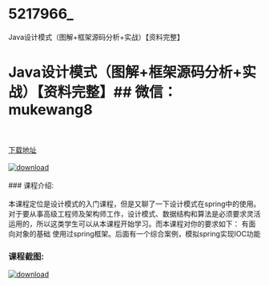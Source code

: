 # 5217966_
Java设计模式（图解+框架源码分析+实战）【资料完整】
# Java设计模式（图解+框架源码分析+实战）【资料完整】## 微信：mukewang8
<br/></br>[下载地址](http://www.36tz.cn/article/5217966 "下载地址")
<br/></br>[![download](http://36tz.cn/muke_img/2021_01_1-116-300x137.png "下载地址")](http://www.36tz.cn/article/5217966 "下载地址")
<br/></br>### 课程介绍:<br/></br>本课程定位是设计模式的入门课程，但是又聊了一下设计模式在spring中的使用。对于要从事高级工程师及架构师工作，设计模式、数据结构和算法是必须要求灵活运用的，所以这类学生可以从本课程开始学习。而本课程对你的要求如下：
有面向对象的基础
使用过spring框架。后面有一个综合案例，模拟spring实现IOC功能

### 课程截图:
[![download](http://36tz.cn/muke_img/2021_01_2-133.png "下载地址")](http://www.36tz.cn/article/5217966 "下载地址")
